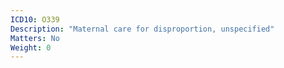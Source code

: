 ```yaml
---
ICD10: O339
Description: "Maternal care for disproportion, unspecified"
Matters: No
Weight: 0
---
```


